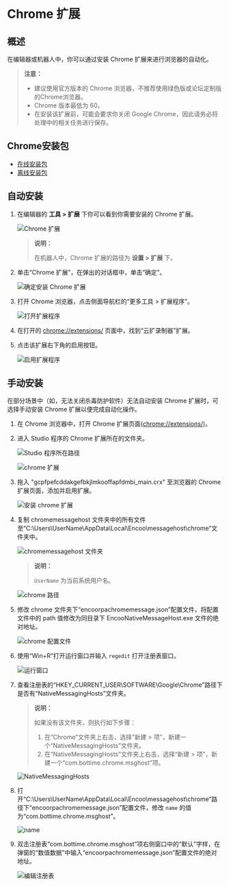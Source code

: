 # Chrome 扩展

## 概述

在编辑器或机器人中，你可以通过安装 Chrome 扩展来进行浏览器的自动化。

> **注意：**
>
>- 建议使用官方版本的 Chrome 浏览器，不推荐使用绿色版或论坛定制版的Chrome浏览器。
>- Chrome 版本最低为 60。
>- 在安装该扩展前，可能会要求你关闭 Google Chrome，因此请务必将处理中的相关任务进行保存。

## Chrome安装包

- [在线安装包](https://docimages.blob.core.chinacloudapi.cn/images/Studio/ChromeSetup.exe)
- [离线安装包](https://docimages.blob.core.chinacloudapi.cn/images/Studio/ChromeStandaloneSetup64.exe)

## 自动安装

1. 在编辑器的 **工具 > 扩展** 下你可以看到你需要安装的 Chrome 扩展。

    ![Chrome 扩展](https://docimages.blob.core.chinacloudapi.cn/images/Studio/Market/extensioninpath20201019.png)

    > **说明：**
    >
    > 在机器人中，Chrome 扩展的路径为 **设置 > 扩展** 下。  

2. 单击“Chrome 扩展”，在弹出的对话框中，单击“确定”。

    ![确定安装 Chrome 扩展](https://docimages.blob.core.chinacloudapi.cn/images/Studio/Extensions/chrome-installation.PNG)

3. 打开 Chrome 浏览器，点击侧面导航栏的“更多工具 > 扩展程序”。

    ![打开扩展程序](https://docimages.blob.core.chinacloudapi.cn/images/Studio/Extensions/chrome-openExtension.png)

4. 在打开的 <chrome://extensions/> 页面中，找到“云扩录制器”扩展。

5. 点击该扩展右下角的启用按钮。

    ![启用扩展程序](https://docimages.blob.core.chinacloudapi.cn/images/Studio/Extensions/chrome-usingExtension.png)

## 手动安装

在部分场景中（如，无法关闭杀毒防护软件）无法自动安装 Chrome 扩展时，可选择手动安装 Chrome 扩展以便完成自动化操作。

1. 在 Chrome 浏览器中，打开 Chrome 扩展页面(<chrome://extensions/>)。
2. 进入 Studio 程序的 Chrome 扩展所在的文件夹。

    ![Studio 程序所在路径](https://docimages.blob.core.chinacloudapi.cn/images/Studio/studiopath20210909.png)

    ![chrome 扩展](https://docimages.blob.core.chinacloudapi.cn/images/Studio/chromecrx20210909.png)

3. 拖入 "gcpfpefcddakgefbkjlmkooffapfdmbi_main.crx" 至浏览器的 Chrome 扩展页面，添加并启用扩展。

    ![安装 chrome 扩展](https://docimages.blob.core.chinacloudapi.cn/images/Studio/addchromecrx20210909.png)

4. 复制 chromemessagehost 文件夹中的所有文件至“C:\Users\UserName\AppData\Local\Encoo\messagehost\chrome”文件夹中。

    ![chromemessagehost 文件夹](https://docimages.blob.core.chinacloudapi.cn/images/Studio/chromemessagehost20210909.png)

    > **说明：**
    >
    > `UserName` 为当前系统用户名。

    ![chrome 路径](https://docimages.blob.core.chinacloudapi.cn/images/Studio/chrome20210909.png)

5. 修改 chrome 文件夹下“encoorpachromemessage.json”配置文件，将配置文件中的 path 值修改为同目录下 EncooNativeMessageHost.exe 文件的绝对地址。

    ![chrome 配置文件](https://docimages.blob.core.chinacloudapi.cn/images/Studio/chromepath20210909.png)

6. 使用“Win+R”打开运行窗口并输入 `regedit` 打开注册表窗口。

    ![运行窗口](https://docimages.blob.core.chinacloudapi.cn/images/Studio/winR20210909.png)

7. 查看注册表的“HKEY_CURRENT_USER\SOFTWARE\Google\Chrome”路径下是否有“NativeMessagingHosts”文件夹。

    > **说明：**
    >
    > 如果没有该文件夹，则执行如下步骤：
    >
    > 1. 在“Chrome”文件夹上右击，选择“新建 > 项”，新建一个“NativeMessagingHosts”文件夹。
    > 2. 在“NativeMessagingHosts”文件夹上右击，选择“新建 > 项”，新建一个“com.bottime.chrome.msghost”项。

    ![NativeMessagingHosts](https://docimages.blob.core.chinacloudapi.cn/images/Studio/regeditchrome20210909.png)

8. 打开“C:\Users\UserName\AppData\Local\Encoo\messagehost\chrome”路径下“encoorpachromemessage.json”配置文件，修改 `name` 的值为“com.bottime.chrome.msghost”。

    ![name](https://docimages.blob.core.chinacloudapi.cn/images/Studio/chromename20210909.png)

9. 双击注册表“com.bottime.chrome.msghost”项右侧窗口中的“默认”字样，在弹窗的“数值数据”中输入“encoorpachromemessage.json”配置文件的绝对地址。

    ![编辑注册表](https://docimages.blob.core.chinacloudapi.cn/images/Studio/editconfig20210909.png)
